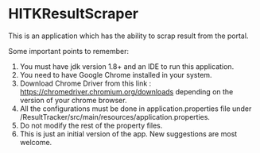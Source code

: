 # HITKResultScraper
This is an application which has the ability to scrap result from the portal.

Some important points to remember:

1) You must have jdk version 1.8+ and an IDE to run this application.
2) You need to have Google Chrome installed in your system.
2) Download Chrome Driver from this link : https://chromedriver.chromium.org/downloads depending on the version of your chrome browser.
3) All the configurations must be done in application.properties file under /ResultTracker/src/main/resources/application.properties.
4) Do not modify the rest of the property files.
5) This is just an initial version of the app. New suggestions are most welcome.
